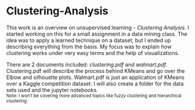 # Clustering-Analysis
This work is an overview on unsupervised learning - *Clustering Analysis*. I started working on this for a small assignment in a data mining class. The idea was to apply a learned technique on a dataset, but I ended up describing everything from the basis. My focus was to explain how clustering works under very easy terms and the help of visualizations. 

There are 2 documents included: *clustering.pdf* and *walmart.pdf*. Clustering.pdf will describe the process behind KMeans and go over the Elbow and silhouette plots. Walmart.pdf is just an application of KMeans over a Kaggle competition dataset. I will also create a folder for the data sets used and the jupyter notebooks.      
<sub>
Note: I won't be covering more advanced topics like fuzzy clustering and hierarchical clustering. 

 

